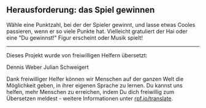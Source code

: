 ## Herausforderung: das Spiel gewinnen

Wähle eine Punktzahl, bei der der Spieler gewinnt, und lasse etwas Cooles passieren, wenn er so viele Punkte hat. Vielleicht gratuliert der Hai oder eine "Du gewinnst!" Figur erscheint oder Musik spielt!

***

Dieses Projekt wurde von freiwilligen Helfern übersetzt:

Dennis Weber
Julian Schweigert

Dank freiwilliger Helfer können wir Menschen auf der ganzen Welt die Möglichkeit geben, in ihrer eigenen Sprache zu lernen. Du kannst uns helfen, mehr Menschen zu erreichen, indem Du dich freiwillig zum Übersetzen meldest - weitere Informationen unter [rpf.io/translate](https://rpf.io/translate).